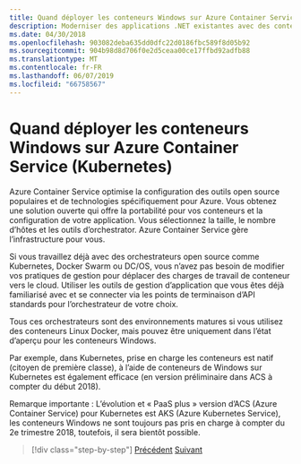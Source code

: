 ```yaml
---
title: Quand déployer les conteneurs Windows sur Azure Container Service (Kubernetes)
description: Moderniser des applications .NET existantes avec des conteneurs de Cloud Azure et Windows | Quand déployer les conteneurs Windows sur Azure Container Service (Kubernetes)
ms.date: 04/30/2018
ms.openlocfilehash: 903082deba635dd0dfc22d0186fbc589f8d05b92
ms.sourcegitcommit: 904b98d8d706f0e2d5ceaa00ce17ffbd92adfb88
ms.translationtype: MT
ms.contentlocale: fr-FR
ms.lasthandoff: 06/07/2019
ms.locfileid: "66758567"
---
```

# <a name="when-to-deploy-windows-containers-to-azure-container-service-that-is-kubernetes"></a>Quand déployer les conteneurs Windows sur Azure Container Service (Kubernetes)

Azure Container Service optimise la configuration des outils open source populaires et de technologies spécifiquement pour Azure. Vous obtenez une solution ouverte qui offre la portabilité pour vos conteneurs et la configuration de votre application. Vous sélectionnez la taille, le nombre d’hôtes et les outils d’orchestrator. Azure Container Service gère l’infrastructure pour vous.

Si vous travaillez déjà avec des orchestrateurs open source comme Kubernetes, Docker Swarm ou DC/OS, vous n’avez pas besoin de modifier vos pratiques de gestion pour déplacer des charges de travail de conteneur vers le cloud. Utiliser les outils de gestion d’application que vous êtes déjà familiarisé avec et se connecter via les points de terminaison d’API standards pour l’orchestrateur de votre choix.

Tous ces orchestrateurs sont des environnements matures si vous utilisez des conteneurs Linux Docker, mais pouvez être uniquement dans l’état d’aperçu pour les conteneurs Windows.

Par exemple, dans Kubernetes, prise en charge les conteneurs est natif (citoyen de première classe), à l’aide de conteneurs de Windows sur Kubernetes est également efficace (en version préliminaire dans ACS à compter du début 2018).

Remarque importante : L’évolution et « PaaS plus » version d’ACS (Azure Container Service) pour Kubernetes est AKS (Azure Kubernetes Service), les conteneurs Windows ne sont toujours pas pris en charge à compter du 2e trimestre 2018, toutefois, il sera bientôt possible.

>[!div class="step-by-step"]
>[Précédent](when-to-deploy-windows-containers-to-azure-container-instances-ACI.md)
>[Suivant](choosing-azure-compute-options-for-container-based-applications.md)
